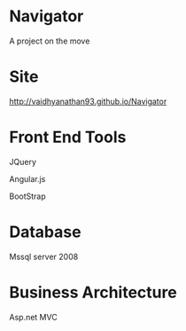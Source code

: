Navigator
=========

A project on the move

Site
=====

http://vaidhyanathan93.github.io/Navigator


Front End Tools
================

JQuery 


Angular.js

BootStrap


Database
========
Mssql server 2008

Business Architecture
=====================
Asp.net MVC 
